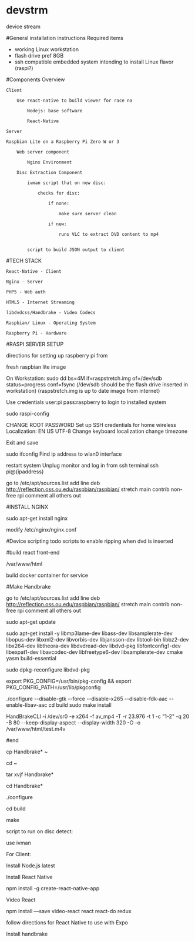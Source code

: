 # devstrm
device stream

#General installation instructions
Required items
* working Linux workstation
* flash drive pref 8GB
* ssh compatible embedded system intending to install Linux flavor (raspi?)


#Components Overview

	Client

		Use react-native to build viewer for race na

			Nodejs: base software

			React-Native

	Server

	Raspbian Lite on a Raspberry Pi Zero W or 3

		Web server component

			Nginx Environment

		Disc Extraction Component

			ivman script that on new disc:

				checks for disc:

					if none:

						make sure server clean

					if new:

						runs VLC to extract DVD content to mp4


			script to build JSON output to client

		


#TECH STACK

	React-Native - Client

	Nginx - Server

	PHP5 - Web auth

	HTML5 - Internet Streaming

	libdvdcss/Handbrake - Video Codecs

	Raspbian/ Linux - Operating System

	Raspberry Pi - Hardware

	

#RASPI SERVER SETUP

directions for setting up raspberry pi from

fresh raspbian lite image

On Workstation:
sudo dd bs=4M if=raspstretch.img of=/dev/sdb status=progress conf=fsync
(/dev/sdb should be the flash drive inserted in workstation)
(raspstretch.img is up to date image from internet)

Use credentials user:pi pass:raspberry to login to installed system

sudo raspi-config

CHANGE ROOT PASSWORD
Set up SSH credentials for home wireless
Localization: EN US UTF-8
Change keyboard localization
change timezone

Exit and save

sudo ifconfig
Find ip address to wlan0 interface

restart system
Unplug monitor and log in from ssh terminal
ssh pi@{ipaddress}

go to /etc/apt/sources.list add line
deb http://reflection.oss.ou.edu/raspbian/raspbian/ stretch main contrib non-free rpi
comment all others out

#INSTALL NGINX

sudo apt-get install nginx

modify /etc/nginx/nginx.conf


#Device scripting
todo
scripts to enable ripping when dvd is inserted


#build react front-end

/var/www/html

build docker container for service



#Make Handbrake


go to /etc/apt/sources.list add line
deb http://reflection.oss.ou.edu/raspbian/raspbian/ stretch main contrib non-free rpi
comment all others out

sudo apt-get update

sudo apt-get install -y libmp3lame-dev libass-dev libsamplerate-dev libopus-dev libxml2-dev libvorbis-dev libjansson-dev libtool-bin libbz2-dev libx264-dev libtheora-dev libdvdread-dev libdvd-pkg libfontconfig1-dev libexpat1-dev libavcodec-dev libfreetype6-dev libsamplerate-dev cmake yasm build-essential

sudo dpkg-reconfigure libdvd-pkg

export PKG_CONFIG=/usr/bin/pkg-config && export PKG_CONFIG_PATH=/usr/lib/pkgconfig

./configure --disable-gtk --force --disable-x265 --disable-fdk-aac --enable-libav-aac
cd build
sudo make install

HandBrakeCLI -i /dev/sr0 -e x264 -f av_mp4 -T -r 23.976 -t 1 -c "1-2" -q 20 -B 80 --keep-display-aspect --display-width 320 -O -o /var/www/html/test.m4v



#end

cp Handbrake* ~

cd ~

tar xvjf Handbrake*

cd Handbrake*

./configure

cd build

make


script to run on disc detect:

use ivman



For Client:

Install Node.js latest


Install React Native

npm install -g create-react-native-app


Video React

npm install —save video-react react react-do redux

follow directions for React Native to use with Expo


Install handbrake
